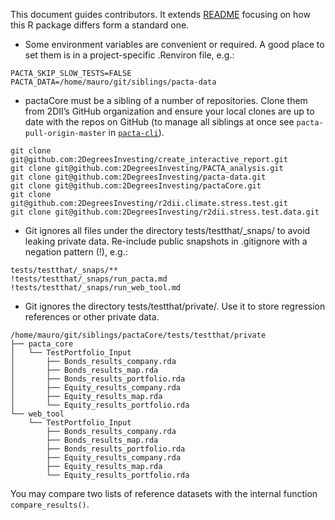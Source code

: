 
This document guides contributors. It extends
[README](https://github.com/2DegreesInvesting/pactaCore/blob/main/README.md)
focusing on how this R package differs form a standard one.

-   Some environment variables are convenient or required. A good place
    to set them is in a project-specific .Renviron file, e.g.:

<!-- -->

    PACTA_SKIP_SLOW_TESTS=FALSE
    PACTA_DATA=/home/mauro/git/siblings/pacta-data

-   pactaCore must be a sibling of a number of repositories. Clone them
    from 2DII’s GitHub organization and ensure your local clones are up
    to date with the repos on GitHub (to manage all siblings at once see
    `pacta-pull-origin-master` in
    [`pacta-cli`](https://github.com/2DegreesInvesting/pacta-cli)).

<!-- -->

    git clone git@github.com:2DegreesInvesting/create_interactive_report.git
    git clone git@github.com:2DegreesInvesting/PACTA_analysis.git
    git clone git@github.com:2DegreesInvesting/pacta-data.git
    git clone git@github.com:2DegreesInvesting/pactaCore.git
    git clone git@github.com:2DegreesInvesting/r2dii.climate.stress.test.git
    git clone git@github.com:2DegreesInvesting/r2dii.stress.test.data.git

-   Git ignores all files under the directory tests/testthat/\_snaps/ to
    avoid leaking private data. Re-include public snapshots in
    .gitignore with a negation pattern (!), e.g.:

<!-- -->

    tests/testthat/_snaps/**
    !tests/testthat/_snaps/run_pacta.md
    !tests/testthat/_snaps/run_web_tool.md

-   Git ignores the directory tests/testthat/private/. Use it to store
    regression references or other private data.

<!-- -->

    /home/mauro/git/siblings/pactaCore/tests/testthat/private
    ├── pacta_core
    │   └── TestPortfolio_Input
    │       ├── Bonds_results_company.rda
    │       ├── Bonds_results_map.rda
    │       ├── Bonds_results_portfolio.rda
    │       ├── Equity_results_company.rda
    │       ├── Equity_results_map.rda
    │       └── Equity_results_portfolio.rda
    └── web_tool
        └── TestPortfolio_Input
            ├── Bonds_results_company.rda
            ├── Bonds_results_map.rda
            ├── Bonds_results_portfolio.rda
            ├── Equity_results_company.rda
            ├── Equity_results_map.rda
            └── Equity_results_portfolio.rda

You may compare two lists of reference datasets with the internal
function `compare_results()`.
